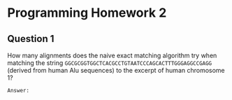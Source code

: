 # Programming Homework 2

## Question 1
How many alignments does the naive exact matching algorithm 
try when matching the string ```GGCGCGGTGGCTCACGCCTGTAATCCCAGCACTTTGGGAGGCCGAGG```
(derived from human Alu sequences) to the excerpt of human chromosome 1? 

```
Answer:
```
